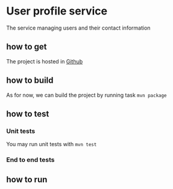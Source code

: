 # User profile service

The service managing users and their contact information

## how to get
The project is hosted in [Github](git@github.com:iPrody/user-profile-gr00002.git)  

## how to build
As for now, we can build the project by running task 
`mvn package`

## how to test
### Unit tests
You may run unit tests with 
`mvn test`

### End to end tests

## how to run

